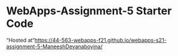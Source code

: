 # WebApps-Assignment-5 Starter Code
“Hosted at“<https://44-563-webapps-f21.github.io/webapps-s21-assignment-5-ManeeshDevanaboyina/>
